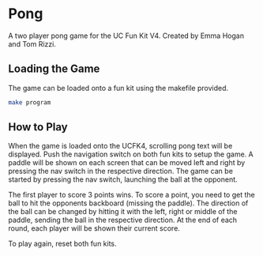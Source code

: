 # Pong
A two player pong game for the UC Fun Kit V4. Created by Emma Hogan and Tom Rizzi.
## Loading the Game
The game can be loaded onto a fun kit using the makefile provided.
```bash
make program
```
## How to Play
When the game is loaded onto the UCFK4, scrolling pong text will be displayed. Push the navigation switch on both fun kits to setup the game. A paddle will be shown on each screen that can be moved left and right by pressing the nav switch in the respective direction. The game can be started by pressing the nav switch, launching the ball at the opponent.

The first player to score 3 points wins. To score a point, you need to get the ball to hit the opponents backboard (missing the paddle). The direction of the ball can be changed by hitting it with the left, right or middle of the paddle, sending the ball in the respective direction. At the end of each round, each player will be shown their current score.

To play again, reset both fun kits.